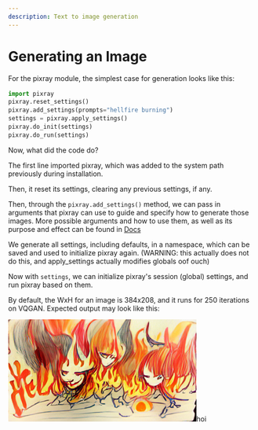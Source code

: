 ```yaml
---
description: Text to image generation
---
```


# Generating an Image

For the pixray module, the simplest case for generation looks like this:

```python
import pixray
pixray.reset_settings()
pixray.add_settings(prompts="hellfire burning")
settings = pixray.apply_settings()
pixray.do_init(settings)
pixray.do_run(settings)
```

Now, what did the code do?

The first line imported pixray, which was added to the system path previously during installation.

Then, it reset its settings, clearing any previous settings, if any.

Then, through the `pixray.add_settings()` method, we can pass in arguments that pixray can use to guide and specify how to generate those images. More possible arguments and how to use them, as well as its purpose and effect can be found in [Docs](../docs/primary-settings.md)

We generate all settings, including defaults, in a namespace, which can be saved and used to initialize pixray again. (WARNING: this actually does not do this, and apply_settings actually modifies globals oof ouch)

Now with `settings`, we can initialize pixray's session (global) settings, and run pixray based on them.

By default, the WxH for an image is 384x208, and it runs for 250 iterations on VQGAN. Expected output may look like this:

<img src="generating-an-image/download%20-%202021-11-01T214340.344.png">hoi</img>

